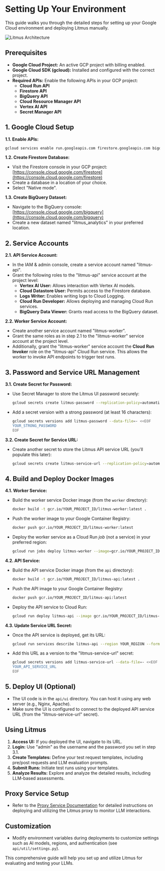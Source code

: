 # Setting Up Your Environment

This guide walks you through the detailed steps for setting up your Google Cloud environment and deploying Litmus manually.

![Litmus Architecture](/img/litmus-architecture.png)

## Prerequisites

- **Google Cloud Project:** An active GCP project with billing enabled.
- **Google Cloud SDK (gcloud):** Installed and configured with the correct project.
- **Required APIs:** Enable the following APIs in your GCP project:
  - **Cloud Run API**
  - **Firestore API**
  - **BigQuery API**
  - **Cloud Resource Manager API**
  - **Vertex AI API**
  - **Secret Manager API**

## 1. Google Cloud Setup

**1.1. Enable APIs:**

```bash
gcloud services enable run.googleapis.com firestore.googleapis.com bigquery.googleapis.com cloudresourcemanager.googleapis.com aiplatform.googleapis.com secretmanager.googleapis.com --project YOUR_PROJECT_ID
```

**1.2. Create Firestore Database:**

- Visit the Firestore console in your GCP project: [https://console.cloud.google.com/firestore](https://console.cloud.google.com/firestore)
- Create a database in a location of your choice.
- Select "Native mode".

**1.3. Create BigQuery Dataset:**

- Navigate to the BigQuery console: [https://console.cloud.google.com/bigquery](https://console.cloud.google.com/bigquery)
- Create a new dataset named "litmus_analytics" in your preferred location.

## 2. Service Accounts

**2.1. API Service Account:**

- In the IAM & admin console, create a service account named "litmus-api".
- Grant the following roles to the "litmus-api" service account at the project level:
  - **Vertex AI User:** Allows interaction with Vertex AI models.
  - **Cloud Datastore User:** Permits access to the Firestore database.
  - **Logs Writer:** Enables writing logs to Cloud Logging.
  - **Cloud Run Developer:** Allows deploying and managing Cloud Run services.
  - **BigQuery Data Viewer:** Grants read access to the BigQuery dataset.

**2.2. Worker Service Account:**

- Create another service account named "litmus-worker".
- Grant the same roles as in step 2.1 to the "litmus-worker" service account at the project level.
- Additionally, grant the "litmus-worker" service account the **Cloud Run Invoker** role on the "litmus-api" Cloud Run service. This allows the worker to invoke API endpoints to trigger test runs.

## 3. Password and Service URL Management

**3.1. Create Secret for Password:**

- Use Secret Manager to store the Litmus UI password securely:
  ```bash
  gcloud secrets create litmus-password --replication-policy=automatic --project YOUR_PROJECT_ID
  ```
- Add a secret version with a strong password (at least 16 characters):
  ```bash
  gcloud secrets versions add litmus-password --data-file=- <<EOF
  YOUR_STRONG_PASSWORD
  EOF
  ```

**3.2. Create Secret for Service URL:**

- Create another secret to store the Litmus API service URL (you'll populate this later):
  ```bash
  gcloud secrets create litmus-service-url --replication-policy=automatic --project YOUR_PROJECT_ID
  ```

## 4. Build and Deploy Docker Images

**4.1. Worker Service:**

- Build the worker service Docker image (from the `worker` directory):

  ```bash
  docker build -t gcr.io/YOUR_PROJECT_ID/litmus-worker:latest .
  ```

- Push the worker image to your Google Container Registry:

  ```bash
  docker push gcr.io/YOUR_PROJECT_ID/litmus-worker:latest
  ```

- Deploy the worker service as a Cloud Run _job_ (not a service) in your preferred region:
  ```bash
  gcloud run jobs deploy litmus-worker --image=gcr.io/YOUR_PROJECT_ID/litmus-worker:latest --region YOUR_REGION  --project YOUR_PROJECT_ID
  ```

**4.2. API Service:**

- Build the API service Docker image (from the `api` directory):

  ```bash
  docker build -t gcr.io/YOUR_PROJECT_ID/litmus-api:latest .
  ```

- Push the API image to your Google Container Registry:

  ```bash
  docker push gcr.io/YOUR_PROJECT_ID/litmus-api:latest
  ```

- Deploy the API service to Cloud Run:
  ```bash
  gcloud run deploy litmus-api --image gcr.io/YOUR_PROJECT_ID/litmus-api:latest --region YOUR_REGION  --allow-unauthenticated --project YOUR_PROJECT_ID
  ```

**4.3. Update Service URL Secret:**

- Once the API service is deployed, get its URL:

  ```bash
  gcloud run services describe litmus-api --region YOUR_REGION --format='value(status.url)' --project YOUR_PROJECT_ID
  ```

- Add this URL as a version to the "litmus-service-url" secret:
  ```bash
  gcloud secrets versions add litmus-service-url --data-file=- <<EOF
  YOUR_API_SERVICE_URL
  EOF
  ```

## 5. Deploy UI (Optional)

- The UI code is in the `api/ui` directory. You can host it using any web server (e.g., Nginx, Apache).
- Make sure the UI is configured to connect to the deployed API service URL (from the "litmus-service-url" secret).

## Using Litmus

1. **Access UI:** If you deployed the UI, navigate to its URL.
2. **Login:** Use "admin" as the username and the password you set in step 3.1.
3. **Create Templates:** Define your test request templates, including pre/post requests and LLM evaluation prompts.
4. **Submit Runs:** Initiate test runs using your templates.
5. **Analyze Results:** Explore and analyze the detailed results, including LLM-based assessments.

## Proxy Service Setup

- Refer to the [Proxy Service Documentation](https://github.com/google/litmus/tree/main/proxy) for detailed instructions on deploying and utilizing the Litmus proxy to monitor LLM interactions.

## Customization

- Modify environment variables during deployments to customize settings such as AI models, regions, and authentication (see `api/util/settings.py`).

This comprehensive guide will help you set up and utilize Litmus for evaluating and testing your LLMs.
